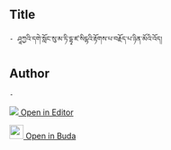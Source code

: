 ## Title
	- ཤཱཀྱའི་དགེ་སློང་སུ་མ་ཏི་དྷྭ་ཛ་སིངྷའི་རྟོགས་པ་བརྗོད་པ་ཉིན་མོའི་འོད།

## Author
	- 



[<img src="https://img.icons8.com/color/25/000000/edit-property.png"> Open in Editor](http://editor.openpecha.org/P004569)

[<img width="25" src="https://library.bdrc.io/icons/BUDA-small.svg"> Open in Buda](https://library.bdrc.io/show/bdr:IE0OPP004569)
